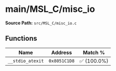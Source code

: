 # main/MSL_C/misc_io

**Source Path:** `src/MSL_C/misc_io.c`

## Functions

| Name | Address | Match % |
|------|---------|---------|
| `__stdio_atexit` | `0x8051C1D8` | :white_check_mark: (100.0%) |